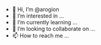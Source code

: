 - 👋 Hi, I’m @arogion
- 👀 I’m interested in ...
- 🌱 I’m currently learning ...
- 💞️ I’m looking to collaborate on ...
- 📫 How to reach me ...

<!---
arogion/arogion is a ✨ special ✨ repository because its `README.md` (this file) appears on your GitHub profile.
You can click the Preview link to take a look at your changes.
--->
